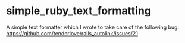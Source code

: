 simple_ruby_text_formatting
===========================

A simple text formatter which I wrote to take care of the following bug: https://github.com/tenderlove/rails_autolink/issues/21